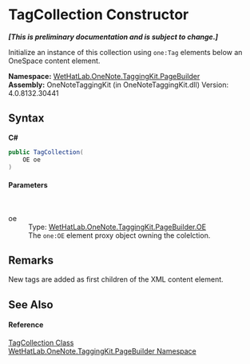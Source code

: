 # TagCollection Constructor 
 _**\[This is preliminary documentation and is subject to change.\]**_

Initialize an instance of this collection using `one:Tag` elements below an OneSpace content element.

**Namespace:**&nbsp;<a href="56352230-71f2-f4b7-63a8-983965663af5.md">WetHatLab.OneNote.TaggingKit.PageBuilder</a><br />**Assembly:**&nbsp;OneNoteTaggingKit (in OneNoteTaggingKit.dll) Version: 4.0.8132.30441

## Syntax

**C#**<br />
``` C#
public TagCollection(
	OE oe
)
```


#### Parameters
&nbsp;<dl><dt>oe</dt><dd>Type: <a href="6d00c7e2-1ce9-f79b-727b-125206c5880d.md">WetHatLab.OneNote.TaggingKit.PageBuilder.OE</a><br />The `one:OE` element proxy object owning the colelction.</dd></dl>

## Remarks
New tags are added as first children of the XML content element.

## See Also


#### Reference
<a href="690c2dc2-ed96-3d88-635a-e04151eea12b.md">TagCollection Class</a><br /><a href="56352230-71f2-f4b7-63a8-983965663af5.md">WetHatLab.OneNote.TaggingKit.PageBuilder Namespace</a><br />